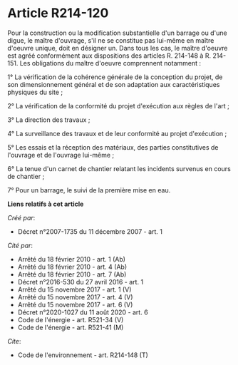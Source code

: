 # Article R214-120

Pour la construction ou la modification substantielle d'un barrage ou d'une digue, le maître d'ouvrage, s'il ne se constitue
pas lui-même en maître d'oeuvre unique, doit en désigner un. Dans tous les cas, le maître d'oeuvre est agréé conformément aux
dispositions des articles R. 214-148 à R. 214-151. Les obligations du maître d'oeuvre comprennent notamment : 

1° La vérification de la cohérence générale de la conception du projet, de son dimensionnement général et de son adaptation
aux caractéristiques physiques du site ; 

2° La vérification de la conformité du projet d'exécution aux règles de l'art ; 

3° La direction des travaux ; 

4° La surveillance des travaux et de leur conformité au projet d'exécution ; 

5° Les essais et la réception des matériaux, des parties constitutives de l'ouvrage et de l'ouvrage lui-même ; 

6° La tenue d'un carnet de chantier relatant les incidents survenus en cours de chantier ; 

7° Pour un barrage, le suivi de la première mise en eau.

**Liens relatifs à cet article**

_Créé par_:

  - Décret n°2007-1735 du 11 décembre 2007 - art. 1

_Cité par_:

  - Arrêté du 18 février 2010 - art. 1 (Ab)
  - Arrêté du 18 février 2010 - art. 4 (Ab)
  - Arrêté du 18 février 2010 - art. 7 (Ab)
  - Décret n°2016-530 du 27 avril 2016 - art. 1
  - Arrêté du 15 novembre 2017 - art. 1 (V)
  - Arrêté du 15 novembre 2017 - art. 4 (V)
  - Arrêté du 15 novembre 2017 - art. 6 (V)
  - Décret n°2020-1027 du 11 août 2020 - art. 6
  - Code de l'énergie - art. R521-34 (V)
  - Code de l'énergie - art. R521-41 (M)

_Cite_:

  - Code de l'environnement - art. R214-148 (T)
